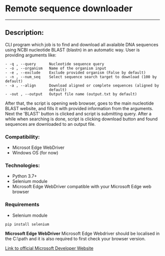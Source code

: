 # Remote sequence downloader
---

## Description:

CLI program which job is to find and download all avalaible DNA sequences using NCBI nucleotide BLAST (blastn) in an automatic way. 
User is providing arguments like:
```
- -q , --query      Nucleotide sequence query
- -o , --organism   Name of the organism input
- -e , --exclude    Exclude provided organism (False by default)
- -n , --num_seq    Select sequence search target to download (100 by default)
- -a , --align      Download aligned or complete sequences (aligned by
                    default)
- -out , --output   Output file name (output.txt by default)
```
After that, the script is opening web browser, goes to the main nucleotide BLAST website, and fills it with provided information from the arguments. Next the 'BLAST' button is clicked and script is submitting query. After a while when searching is done, script is clicking download button and found sequences are downloaded to an output file.

### Compatibility:
- Microsot Edge WebDriver
- Windows OS (for now)


### Technologies:
- Python 3.7+
- Selenium module
- Microsoft Edge WebDriver compatible with your Microsoft Edge web browser


### Requirements
- Selenium module
```
pip install selenium
```

__Microsoft Edge WebDriver__
Microsoft Edge Webdriver should be localised in the C:\path and it is also required to first check your browser version.

[Link to official Microsoft Developer Website](https://developer.microsoft.com/en-us/microsoft-edge/tools/webdriver/)
